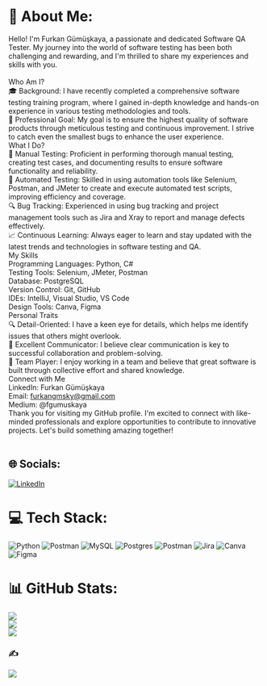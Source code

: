 # 💫 About Me:
Hello! I'm Furkan Gümüşkaya, a passionate and dedicated Software QA Tester. My journey into the world of software testing has been both challenging and rewarding, and I'm thrilled to share my experiences and skills with you.<br><br>Who Am I?<br>🎓 Background: I have recently completed a comprehensive software testing training program, where I gained in-depth knowledge and hands-on experience in various testing methodologies and tools.<br>💼 Professional Goal: My goal is to ensure the highest quality of software products through meticulous testing and continuous improvement. I strive to catch even the smallest bugs to enhance the user experience.<br>What I Do?<br>🧪 Manual Testing: Proficient in performing thorough manual testing, creating test cases, and documenting results to ensure software functionality and reliability.<br>🤖 Automated Testing: Skilled in using automation tools like Selenium, Postman, and JMeter to create and execute automated test scripts, improving efficiency and coverage.<br>🔍 Bug Tracking: Experienced in using bug tracking and project management tools such as Jira and Xray to report and manage defects effectively.<br>📈 Continuous Learning: Always eager to learn and stay updated with the latest trends and technologies in software testing and QA.<br>My Skills<br>Programming Languages: Python, C#<br>Testing Tools: Selenium, JMeter, Postman<br>Database: PostgreSQL<br>Version Control: Git, GitHub<br>IDEs: IntelliJ, Visual Studio, VS Code<br>Design Tools: Canva, Figma<br>Personal Traits<br>🔍 Detail-Oriented: I have a keen eye for details, which helps me identify issues that others might overlook.<br>💬 Excellent Communicator: I believe clear communication is key to successful collaboration and problem-solving.<br>🤝 Team Player: I enjoy working in a team and believe that great software is built through collective effort and shared knowledge.<br>Connect with Me<br>LinkedIn: Furkan Gümüşkaya<br>Email: furkangmsky@gmail.com<br>Medium: @fgumuskaya<br>Thank you for visiting my GitHub profile. I'm excited to connect with like-minded professionals and explore opportunities to contribute to innovative projects. Let's build something amazing together!<br><br>


## 🌐 Socials:
[![LinkedIn](https://img.shields.io/badge/LinkedIn-%230077B5.svg?logo=linkedin&logoColor=white)](https://linkedin.com/in/https://www.linkedin.com/in/furkan-g%C3%BCm%C3%BC%C5%9Fkaya-835475258/) 

# 💻 Tech Stack:
![Python](https://img.shields.io/badge/python-3670A0?style=for-the-badge&logo=python&logoColor=ffdd54) ![Postman](https://img.shields.io/badge/Postman-FF6C37?style=for-the-badge&logo=postman&logoColor=white) ![MySQL](https://img.shields.io/badge/mysql-4479A1.svg?style=for-the-badge&logo=mysql&logoColor=white) ![Postgres](https://img.shields.io/badge/postgres-%23316192.svg?style=for-the-badge&logo=postgresql&logoColor=white) ![Postman](https://img.shields.io/badge/Postman-FF6C37?style=for-the-badge&logo=postman&logoColor=white) ![Jira](https://img.shields.io/badge/jira-%230A0FFF.svg?style=for-the-badge&logo=jira&logoColor=white) ![Canva](https://img.shields.io/badge/Canva-%2300C4CC.svg?style=for-the-badge&logo=Canva&logoColor=white) ![Figma](https://img.shields.io/badge/figma-%23F24E1E.svg?style=for-the-badge&logo=figma&logoColor=white)
# 📊 GitHub Stats:
![](https://github-readme-stats.vercel.app/api?username=FurkanGumuskaya&theme=tokyonight&hide_border=false&include_all_commits=true&count_private=false)<br/>
![](https://github-readme-streak-stats.herokuapp.com/?user=FurkanGumuskaya&theme=tokyonight&hide_border=false)<br/>
![](https://github-readme-stats.vercel.app/api/top-langs/?username=FurkanGumuskaya&theme=tokyonight&hide_border=false&include_all_commits=true&count_private=false&layout=compact)

### ✍️ 
![](https://quotes-github-readme.vercel.app/api?type=horizontal&theme=tokyonight)



<!-- Proudly created with GPRM ( https://gprm.itsvg.in ) -->
